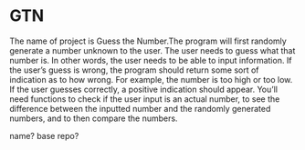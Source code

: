 # GTN
The name of project is Guess the Number.The program will first randomly generate a number unknown to the user. The user needs to guess what that number is. In other words, the user needs to be able to input information. If the user’s guess is wrong, the program should return some sort of indication as to how wrong. For example, the number is too high or too low. If the user guesses correctly, a positive indication should appear. You’ll need functions to check if the user input is an actual number, to see the difference between the inputted number and the randomly generated numbers, and to then compare the numbers. 

name? base repo?
